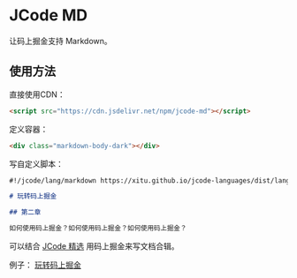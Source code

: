 # JCode MD

让码上掘金支持 Markdown。

## 使用方法

直接使用CDN：

```html
<script src="https://cdn.jsdelivr.net/npm/jcode-md"></script>
```

定义容器：

```html
<div class="markdown-body-dark"></div>
```

写自定义脚本：

```markdown
#!/jcode/lang/markdown https://xitu.github.io/jcode-languages/dist/lang-markdown.json

# 玩转码上掘金

## 第二章

如何使用码上掘金？如何使用码上掘金？如何使用码上掘金？
```

可以结合 [JCode 精选](https://github.com/xitu/jcode-select) 用码上掘金来写文档合辑。

例子： [玩转码上掘金](https://jcode.pub)
